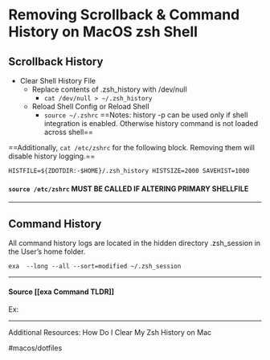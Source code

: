 # Removing Scrollback & Command History on MacOS zsh Shell

## Scrollback History
* Clear Shell History File
  * Replace contents of .zsh_history with /dev/null
    * `cat /dev/null > ~/.zsh_history`
  * Reload Shell Config or Reload Shell
    * `source ~/.zshrc`
==Notes: history -p can be used only if shell integration is enabled. Otherwise history command is not loaded across shell==    

==Additionally, `cat /etc/zshrc` for the following block. Removing them will disable history logging.==

`HISTFILE=${ZDOTDIR:-$HOME}/.zsh_history
HISTSIZE=2000
SAVEHIST=1000`

#### `source /etc/zshrc` MUST BE CALLED IF ALTERING PRIMARY SHELLFILE
- - -
## Command History
All command history logs are located in the hidden directory .zsh_session in the User’s home folder.

`exa  --long --all --sort=modified ~/.zsh_session`
- - -
#### Source [[exa Command TLDR]]
Ex:


- - -
Additional Resources:
How Do I Clear My Zsh History on Mac

#macos/dotfiles

